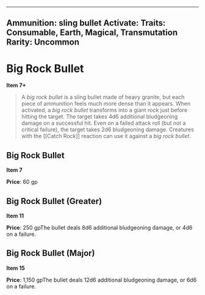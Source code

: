 
---
Ammunition: sling bullet
Activate: 
Traits: Consumable, Earth, Magical, Transmutation
Rarity: Uncommon
---

# Big Rock Bullet

**Item 7+**

> A *big rock bullet* is a sling bullet made of heavy granite, but each piece of ammunition feels much more dense than it appears. When activated, a *big rock bullet* transforms into a giant rock just before hitting the target. The target takes 4d6 additional bludgeoning damage on a successful hit. Even on a failed attack roll (but not a critical failure), the target takes 2d6 bludgeoning damage. Creatures with the [[Catch Rock]] reaction can use it against a *big rock bullet*.

## Big Rock Bullet

**Item 7**

**Price**: 60 gp

## Big Rock Bullet (Greater)

**Item 11**

**Price**: 250 gpThe bullet deals 8d6 additional bludgeoning damage, or 4d6 on a failure.

## Big Rock Bullet (Major)

**Item 15**

**Price**: 1,150 gpThe bullet deals 12d6 additional bludgeoning damage, or 6d6 on a failure.
